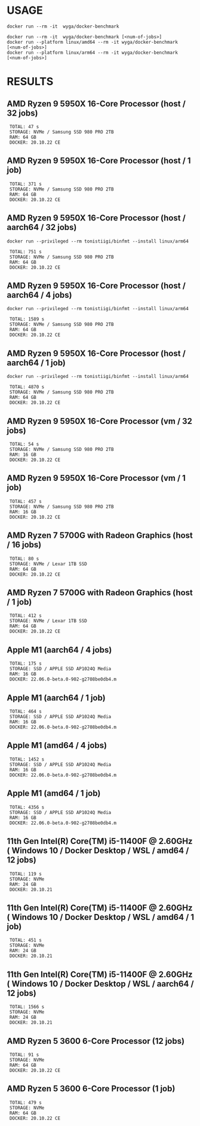 # USAGE

```
docker run --rm -it  wyga/docker-benchmark 
```

```
docker run --rm -it  wyga/docker-benchmark [<num-of-jobs>]
docker run --platform linux/amd64 --rm -it wyga/docker-benchmark [<num-of-jobs>]
docker run --platform linux/arm64 --rm -it wyga/docker-benchmark [<num-of-jobs>]
```

# RESULTS

## AMD Ryzen 9 5950X 16-Core Processor (host / 32 jobs)

```
 TOTAL: 47 s
 STORAGE: NVMe / Samsung SSD 980 PRO 2TB
 RAM: 64 GB
 DOCKER: 20.10.22 CE
```

## AMD Ryzen 9 5950X 16-Core Processor (host / 1 job)

```
 TOTAL: 371 s
 STORAGE: NVMe / Samsung SSD 980 PRO 2TB
 RAM: 64 GB
 DOCKER: 20.10.22 CE
```

## AMD Ryzen 9 5950X 16-Core Processor (host / aarch64 / 32 jobs)

```
docker run --privileged --rm tonistiigi/binfmt --install linux/arm64
```

```
 TOTAL: 751 s
 STORAGE: NVMe / Samsung SSD 980 PRO 2TB
 RAM: 64 GB
 DOCKER: 20.10.22 CE
```

## AMD Ryzen 9 5950X 16-Core Processor (host / aarch64 / 4 jobs)

```
docker run --privileged --rm tonistiigi/binfmt --install linux/arm64
```

```
 TOTAL: 1589 s
 STORAGE: NVMe / Samsung SSD 980 PRO 2TB
 RAM: 64 GB
 DOCKER: 20.10.22 CE
```

## AMD Ryzen 9 5950X 16-Core Processor (host / aarch64 / 1 job)

```
docker run --privileged --rm tonistiigi/binfmt --install linux/arm64
```

```
 TOTAL: 4870 s
 STORAGE: NVMe / Samsung SSD 980 PRO 2TB
 RAM: 64 GB
 DOCKER: 20.10.22 CE
```

## AMD Ryzen 9 5950X 16-Core Processor (vm / 32 jobs)

```
 TOTAL: 54 s
 STORAGE: NVMe / Samsung SSD 980 PRO 2TB
 RAM: 16 GB
 DOCKER: 20.10.22 CE
```

## AMD Ryzen 9 5950X 16-Core Processor (vm / 1 job)

```
 TOTAL: 457 s
 STORAGE: NVMe / Samsung SSD 980 PRO 2TB
 RAM: 16 GB
 DOCKER: 20.10.22 CE
```

## AMD Ryzen 7 5700G with Radeon Graphics (host / 16 jobs)

```
 TOTAL: 80 s
 STORAGE: NVMe / Lexar 1TB SSD
 RAM: 64 GB
 DOCKER: 20.10.22 CE
```

## AMD Ryzen 7 5700G with Radeon Graphics (host / 1 job)

```
 TOTAL: 412 s
 STORAGE: NVMe / Lexar 1TB SSD
 RAM: 64 GB
 DOCKER: 20.10.22 CE
```

## Apple M1 (aarch64 / 4 jobs)

```
 TOTAL: 175 s
 STORAGE: SSD / APPLE SSD AP1024Q Media
 RAM: 16 GB
 DOCKER: 22.06.0-beta.0-902-g2708be0db4.m
```

## Apple M1 (aarch64 / 1 job)

```
 TOTAL: 464 s
 STORAGE: SSD / APPLE SSD AP1024Q Media
 RAM: 16 GB
 DOCKER: 22.06.0-beta.0-902-g2708be0db4.m
```

## Apple M1 (amd64 / 4 jobs)

```
 TOTAL: 1452 s
 STORAGE: SSD / APPLE SSD AP1024Q Media
 RAM: 16 GB
 DOCKER: 22.06.0-beta.0-902-g2708be0db4.m
```

## Apple M1 (amd64 / 1 job)

```
 TOTAL: 4356 s
 STORAGE: SSD / APPLE SSD AP1024Q Media
 RAM: 16 GB
 DOCKER: 22.06.0-beta.0-902-g2708be0db4.m
```

## 11th Gen Intel(R) Core(TM) i5-11400F @ 2.60GHz ( Windows 10 / Docker Desktop / WSL / amd64 / 12 jobs)

```
 TOTAL: 119 s
 STORAGE: NVMe
 RAM: 24 GB
 DOCKER: 20.10.21
```

## 11th Gen Intel(R) Core(TM) i5-11400F @ 2.60GHz ( Windows 10 / Docker Desktop / WSL / amd64 / 1 job)

```
 TOTAL: 451 s
 STORAGE: NVMe
 RAM: 24 GB
 DOCKER: 20.10.21
```

## 11th Gen Intel(R) Core(TM) i5-11400F @ 2.60GHz ( Windows 10 / Docker Desktop / WSL / aarch64 / 12 jobs)

```
 TOTAL: 1566 s
 STORAGE: NVMe
 RAM: 24 GB
 DOCKER: 20.10.21
```

## AMD Ryzen 5 3600 6-Core Processor (12 jobs)

```
 TOTAL: 91 s
 STORAGE: NVMe
 RAM: 64 GB
 DOCKER: 20.10.22 CE
```

## AMD Ryzen 5 3600 6-Core Processor (1 job)

```
 TOTAL: 479 s
 STORAGE: NVMe
 RAM: 64 GB
 DOCKER: 20.10.22 CE
```
